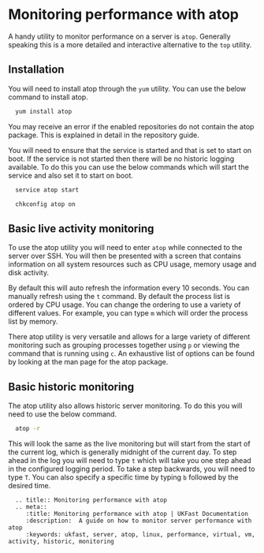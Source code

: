 # Monitoring performance with atop

A handy utility to monitor performance on a server is `atop`. Generally speaking this is a more detailed and interactive alternative to the `top` utility.

## Installation

You will need to install atop through the `yum` utility. You can use the below command to install atop.

```bash
  yum install atop
```

You may receive an error if the enabled repositories do not contain the atop package. This is explained in detail in the repository guide.

You will need to ensure that the service is started and that is set to start on boot. If the service is not started then there will be no historic logging available. To do this you can use the below commands which will start the service and also set it to start on boot.

```bash
  service atop start
```

```bash
  chkconfig atop on
```

## Basic live activity monitoring

To use the atop utility you will need to enter `atop` while connected to the server over SSH. You will then be presented with a screen that contains information on all system resources such as CPU usage, memory usage and disk activity.

By default this will auto refresh the information every 10 seconds. You can manually refresh using the `t` command. By default the process list is ordered by CPU usage. You can change the ordering to use a variety of different values. For example, you can type `m` which will order the process list by memory.

There atop utility is very versatile and allows for a large variety of different monitoring such as grouping processes together using `p` or viewing the command that is running using `c`. An exhaustive list of options can be found by looking at the man page for the atop package.

## Basic historic monitoring

The atop utility also allows historic server monitoring. To do this you will need to use the below command.

```bash
  atop -r
```

This will look the same as the live monitoring but will start from the start of the current log, which is generally midnight of the current day. To step ahead in the log you will need to type `t` which will take you one step ahead in the configured logging period. To take a step backwards, you will need to type `T`. You can also specify a specific time by typing `b` followed by the desired time.


```eval_rst
  .. title:: Monitoring performance with atop
  .. meta::
     :title: Monitoring performance with atop | UKFast Documentation
     :description:  A guide on how to monitor server performance with atop
     :keywords: ukfast, server, atop, linux, performance, virtual, vm, activity, historic, monitoring
